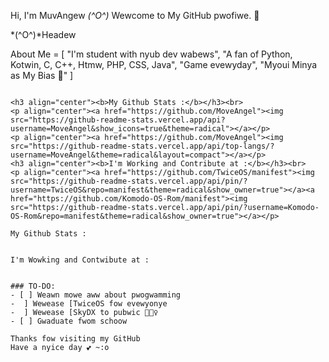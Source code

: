 Hi, I'm MuvAngew *(^O^)* Wewcome to My GitHub pwofiwe. 👋

 *(^O^)*Headew


About Me = [
    "I'm student with nyub dev wabews",
    "A fan of Python, Kotwin, C, C++, Htmw, PHP, CSS, Java",
    "Game evewyday",
    "Myoui Minya as My Bias 💞"
]
```

<h3 align="center"><b>My Github Stats :</b></h3><br>
<p align="center"><a href="https://github.com/MoveAngel"><img src="https://github-readme-stats.vercel.app/api?username=MoveAngel&show_icons=true&theme=radical"></a></p>
<p align="center"><a href="https://github.com/MoveAngel"><img src="https://github-readme-stats.vercel.app/api/top-langs/?username=MoveAngel&theme=radical&layout=compact"></a></p>
<h3 align="center"><b>I'm Working and Contribute at :</b></h3><br>
<p align="center"><a href="https://github.com/TwiceOS/manifest"><img src="https://github-readme-stats.vercel.app/api/pin/?username=TwiceOS&repo=manifest&theme=radical&show_owner=true"></a><a href="https://github.com/Komodo-OS-Rom/manifest"><img src="https://github-readme-stats.vercel.app/api/pin/?username=Komodo-OS-Rom&repo=manifest&theme=radical&show_owner=true"></a></p>

My Github Stats :


I'm Wowking and Contwibute at :


### TO-DO:
- [ ] Weawn mowe aww about pwogwamming
-  ] Wewease [TwiceOS fow evewyonye
-  ] Wewease [SkyDX to pubwic 🏃🏾‍♀️
- [ ] Gwaduate fwom schoow

Thanks fow visiting my GitHub
Have a nyice day 💕 ~:o
